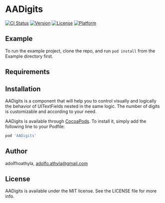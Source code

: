 # AADigits

[![CI Status](https://img.shields.io/travis/adolfhoathyla/AADigits.svg?style=flat)](https://travis-ci.org/adolfhoathyla/AADigits)
[![Version](https://img.shields.io/cocoapods/v/AADigits.svg?style=flat)](https://cocoapods.org/pods/AADigits)
[![License](https://img.shields.io/cocoapods/l/AADigits.svg?style=flat)](https://cocoapods.org/pods/AADigits)
[![Platform](https://img.shields.io/cocoapods/p/AADigits.svg?style=flat)](https://cocoapods.org/pods/AADigits)

## Example

To run the example project, clone the repo, and run `pod install` from the Example directory first.

## Requirements

## Installation

AADigits is a component that will help you to control visually and logically the behavior of UITextFields nested in the same logic. The number of digits is customizable and according to your need.

AADigits is available through [CocoaPods](https://cocoapods.org). To install
it, simply add the following line to your Podfile:

```ruby
pod 'AADigits'
```

## Author

adolfhoathyla, adolfo.athyla@gmail.com

## License

AADigits is available under the MIT license. See the LICENSE file for more info.
